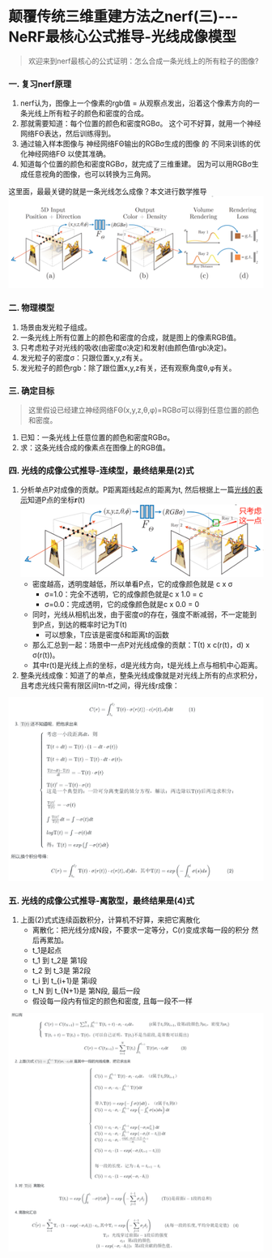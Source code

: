  # 颠覆传统三维重建方法之nerf(三)---NeRF最核心公式推导-光线成像模型
> 欢迎来到nerf最核心的公式证明：怎么合成一条光线上的所有粒子的图像?


### 一. 复习nerf原理
1. nerf认为，图像上一个像素的rgb值 = 从观察点发出，沿着这个像素方向的一条光线上所有粒子的颜色和密度的合成。
2. 那就需要知道：每个位置的颜色和密度RGBσ。 这个可不好算，就用一个神经网络FΘ表达，然后训练得到。
3. 通过输入样本图像与 神经网络FΘ输出的RGBσ生成的图像 的 不同来训练的优化神经网络FΘ 以使其准确。
4. 知道每个位置的颜色和密度RGBσ，就完成了三维重建。 因为可以用RGBσ生成任意视角的图像，也可以转换为三角网。

这里面，最最关键的就是一条光线怎么成像？本文进行数学推导
![](.images/e4328841.png)
<!--![](E:/workspace/06-docment/nerf-learn/.images/e4328841.png)-->

### 二. 物理模型
1. 场景由发光粒子组成。
2. 一条光线上所有位置上的颜色和密度的合成，就是图上的像素RGB值。
3. 只考虑粒子对光线的吸收(由密度σ决定)和发射(由颜色值rgb决定)。
4. 发光粒子的密度σ：只跟位置x,y,z有关。
5. 发光粒子的颜色rgb：除了跟位置x,y,z有关，还有观察角度θ,φ有关。


### 三. 确定目标
>这里假设已经建立神经网络FΘ(x,y,z,θ,φ)=RGBσ可以得到任意位置的颜色和密度。

1. 已知：一条光线上任意位置的颜色和密度RGBσ。
2. 求：这条光线合成的像素点在图像上的RGB值。

### 四. 光线的成像公式推导-连续型，最终结果是(2)式
1. 分析单点P对成像的贡献。P距离距线起点的距离为t, 然后根据上一篇[光线的表示](03.颠覆传统三维重建方法之nerf(三)---光线的数学表示与光线采样.md)知道P点的坐标**r**(t)
    ![](.images/2892ab75.png)
    <!--![](E:/workspace/06-docment/nerf-learn/.images/2892ab75.png)-->
    - 密度越高，透明度越低，所以单看P点，它的成像颜色就是 c x σ
        - σ=1.0：完全不透明，它的成像颜色就是c x 1.0 = c
        - σ=0.0：完成透明，它的成像颜色就是c x 0.0 = 0
    - 同时，光线从相机出发，由于密度σ的存在，强度不断减弱，不一定能到到P点，到达的概率时记为Τ(t)
        - 可以想象，Τ应该是密度δ和距离t的函数
    - 那么汇总到一起：场景中一点P对光线成像的贡献：Τ(t) x c(r(t)，d) x σ(r(t))。
    - 其中r(t)是光线上点的坐标，d是光线方向，t是光线上点与相机中心距离。
2. 整条光线成像：知道了的单点，整条光线成像就是对光线上所有的点求积分，且考虑光线只需有限区间tn-tf之间，得光线r成像：

![](.images/d7324a18.png)
<!--![](E:/workspace/06-docment/nerf-learn/.images/d7324a18.png)-->
<!--
```math
C(r) = \int ^{t_f}_{t_n} \Tau(t)  \cdot \sigma(r(t))  \cdot c(r(t),d)  \mathrm{d}t  \quad\quad\quad(1)
```

3. `$\Tau(t)$`还不知道呢，把他求出来

```math
\left \{ \begin{array}{l}
考虑一小段距离dt，则 \\
\\
\Tau(t + dt) = \Tau(t) \cdot (1 - dt \cdot \sigma(t)) \\
\\
\Tau(t + dt) = \Tau(t) - \Tau(t) \cdot dt \cdot \sigma(t) ： \\
 \\
\frac{\Tau(t + dt) - \Tau(t) }{dt}  = - \Tau(t)  \cdot \sigma(t) \\
 \\
\Tau(t)^\prime = - \Tau(t)  \cdot \sigma(t) &\\
这是一个典型的：一阶可分离变量的微分方程，解法 ：两边除以\Tau(t)后两边求积分： \\
 \\
\frac{\Tau(t)^\prime}{\Tau(t)} = -\sigma(t) \\
 \\
\int \frac{\Tau(t)^\prime}{\Tau(t)} dt = \int  -\sigma(t)dt \\
 \\
log\Tau(t) = \int  -\sigma(t)dt  \\
 \\
得：\Tau(t) =  exp\left( \int  -\sigma(t)dt \right)\\
\end{array} \right.

```
所以,换个积分号得：
```math
C(r) = \int ^{t_f}_{t_n} \Tau(t)  \cdot \sigma(r(t))  \cdot c(r(t),d)  \mathrm{d}t ，其中\Tau(t) = exp\left( -\int ^{t}_{t_n} \sigma(s)ds  \right)   \quad\quad\quad(2)
```
-->
### 五. 光线的成像公式推导-离散型，最终结果是(4)式
1. 上面(2)式式连续函数积分，计算机不好算，来把它离散化
    - 离散化：把光线分成N段，不要求一定等分，C(r)变成求每一段的积分 然后再累加。 
    - t_1是起点
    - t_1 到 t_2是     第1段
    - t_2 到 t_3是     第2段
    - t_i 到 t_{i+1}是 第i段 
    - t_N 到 t_{N+1}是 第N段, 最后一段  
    - 假设每一段内有恒定的颜色和密度, 且每一段不一样 
    
![](.images/ace264c0.png)
<!--![](E:/workspace/06-docment/nerf-learn/.images/ace264c0.png)-->
<!--

所以有
```math
\left \{ \begin{array}{l}
C(r) =  C(t_{N+1}) = \sum^N_{i=1} \int^{t_{i+1}}_{t_i} \Tau(t_i+t)  \cdot \sigma_i  \cdot c_i 
\mathrm{d}t，\quad\quad\quad(t属于t_i 到 t_{i+1}, 设 第i段颜色为c_i，密度为\sigma_i ) \\
\\
\Tau(t_i + t) = \Tau(t_i) + \Tau(t) ，(可以自己证明，\Tau(t_i)不是当前段, 是常数可以提出)  \\
\end{array} \right.
```
```math
C(r) =  C(t_{N+1}) = \sum^N_{i=1} \Tau(t_i) \int^{t_{i+1}}_{t_i} \Tau(t)  \sigma_i  \cdot c_i \mathrm{d}t  \quad\quad\quad(3)
```

2. 上面(3)式`$C(i)=\int^{t_{i+1}}_{t_i} \Tau(t)  \sigma_i  \cdot c_i \mathrm{d}t $`是其中一段的光线成像，把它求出来

```math
\left \{ \begin{array}{l}
 \\
C(i) = \int^{t_{i+1}}_{t_i} \Tau(t) \cdot  \sigma_i  \cdot c_i \mathrm{d}t，（t属于t_i 到 t_{i+1}）  \\
 \\
C(i) = \sigma_i  \cdot c_i \cdot \int^{t_{i+1}}_{t_i} \Tau(t)   \mathrm{d}t \\
 \\
 \\
带入 \Tau(t) = exp\left( -\int \sigma(t)dt  \right) ，（t属于t_i 到 t）  \\
C(i) = c_i \cdot \sigma_i  \cdot \int ^{t_{i+1}}_{t_i} exp\left( -\int ^{t}_{t_i} \sigma(u)du  \right) \mathrm{d}t  \\
 \\
 \\
C(i) = c_i \cdot \sigma_i  \cdot  \int ^{t_{i+1}}_{t_i} exp\left( -\sigma_iu|^t_{t_i}  \right) \mathrm{d}t  \\
C(i) = c_i \cdot \sigma_i  \cdot  \int ^{t_{i+1}}_{t_i} exp\left( -\sigma_i(t-{t_i})  \right) \mathrm{d}t  \\
C(i) = c_i \cdot \sigma_i  \cdot   \frac{exp( -\sigma_i(t-{t_i}))}{-\sigma_i} |^{t_{i+1}}_{t_i} \\
 \\
C(i) = c_i \cdot  (1-exp( -\sigma_i({t_{i+1}}-{t_i}))) \\
 \\
 \\
每一段的长度，记为: \delta_i = t_{i+1}-{t_i} \\
 \\
C(i) = c_i \cdot  (1-exp( -\sigma_i \cdot \delta_i)) \\
\end{array} \right.
```
3. 对 `$\Tau(i)$` 离散化

```math
\Tau(t_i) =   exp\left( \int^{t_i}_0  -\sigma(t)dt \right) = exp\left( -\sum_{j=1}^{i-1}\sigma_j\delta_j  \right)  \quad\quad\quad(\Tau(i)是前面i-1段的总和)
```

4. 离散化汇总

```math
\hat{C(r)} = \sum_{i=1}^{N}  \Tau_i \cdot (1-exp(-\sigma_i\delta_i )) \cdot c_i, 其中 \Tau_i = exp\left( -\sum_{j=1}^{i-1}\sigma_j\delta_j  \right) \quad\quad\quad( \delta_i每一段的长度,平均分就是定值)\quad(4)
\\
\Tau_i：光线穿过前面i-1段后的强度 \\
\\
c_i：第i段的颜色\\
(1-exp( -\sigma_i \cdot \delta_i))：第i段贡献的颜色值。
```
-->